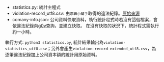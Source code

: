 - statistics.py: 統計主程式
- violation-record_utf8.csv: 由`求職小幫手`取得的違法紀錄。[原始來源](https://gist.github.com/ronnywang/860c6f9a9acac7f4e561e1611d700bd2/raw/18c4c6808df4143c0b378cb269021d2d919b04cd/all.csv)
- comany-info.json: 公司資料快取資料，執行統計程式時若沒有這個檔案，會依違法紀錄向[g0v](http://company.g0v.ronny.tw/)查詢，並建立快取。
  在沒有快取的狀況下，統計程式需執行約一小時。

執行方式: `python3 statistics.py`, 統計結果輸出為`violation-statistics_utf8.csv`；另外會產生`violation-record-extended_utf8.csv`，為逐筆違法紀錄加上公司資本額的統計用原始資料。
